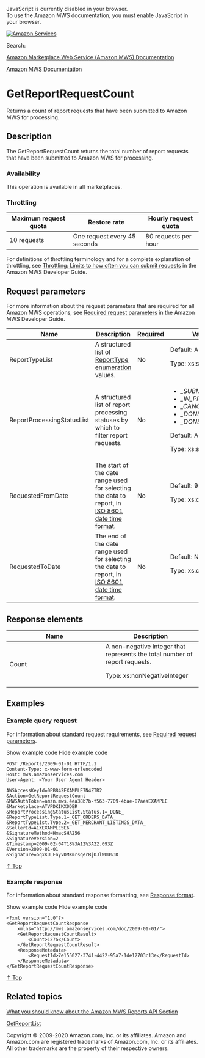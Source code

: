 <div id="MWSDX_noscript">

JavaScript is currently disabled in your browser.  
To use the Amazon MWS documentation, you must enable JavaScript in your
browser.

</div>

<div id="MWSDX_divtop">

[![Amazon
Services](https://images-na.ssl-images-amazon.com/images/G/08/mwsportal/fr_FR/amazonservices.gif "Amazon Services")](http://services.amazon.fr)

<div id="MWSDX_search">

<span id="MWSDX_searchlbl">Search:</span>

</div>

  
<span id="MWSDX_titlebar">[Amazon Marketplace Web Service (Amazon MWS)
Documentation](https://developer.amazonservices.fr/gp/mws/docs.html)</span>

</div>

<div id="MWSDX_divbottom">

<div id="MWSDX_divleft">

<div id="MWSDX_toc">

</div>

</div>

<div id="MWSDX_divright">

<div id="MWSDX_content">

<span id="MWSDX_breadcrumbs">[Amazon MWS
Documentation](https://developer.amazonservices.fr/gp/mws/docs.html)</span>

<div id="Reports_GetReportRequestCount" class="nested0">

# GetReportRequestCount

<div class="body">

<span class="ph">Returns a count of report requests that have been
submitted to <span class="ph">Amazon MWS</span> for processing.</span>

</div>

<div id="Description" class="topic concept nested1">

## Description

<div class="body conbody">

The <span id="Description__GetReportRequestCount"
class="keyword apiname">GetReportRequestCount</span> returns the total
number of report requests that have been submitted to <span
class="ph">Amazon MWS</span> for processing.

<div class="section">

### Availability

This operation is available in all marketplaces.

</div>

<div class="section">

### Throttling

<div class="p">

<div class="tablenoborder">

| Maximum request quota | Restore rate                 | Hourly request quota |
|-----------------------|------------------------------|----------------------|
| 10 requests           | One request every 45 seconds | 80 requests per hour |

</div>

<span class="ph">For definitions of throttling terminology and for a
complete explanation of throttling, see
<a href="../dev_guide/DG_Throttling.md" class="xref">Throttling: Limits to how often you can submit requests</a>
in the <span class="ph">Amazon MWS Developer Guide</span>.</span>

</div>

</div>

</div>

</div>

<div id="RequestParameters" class="topic reference nested1">

## Request parameters

<div class="body refbody">

<div class="section">

<span class="ph">For more information about the request parameters that
are required for all <span class="ph">Amazon MWS</span> operations, see
<a href="../dev_guide/DG_RequiredRequestParameters.md" class="xref">Required request parameters</a>
in the <span class="ph">Amazon MWS Developer Guide</span>.</span>

</div>

<div class="tablenoborder">

<table id="RequestParameters__RequestParametersTable" class="table" data-cellpadding="4" data-cellspacing="0" data-summary="" data-frame="border" data-border="1" data-rules="all">
<colgroup>
<col style="width: 25%" />
<col style="width: 25%" />
<col style="width: 25%" />
<col style="width: 25%" />
</colgroup>
<thead class="thead" data-align="left">
<tr class="header row">
<th id="d282702e177" class="entry" data-valign="top" width="28.57142857142857%">Name</th>
<th id="d282702e180" class="entry" data-valign="top" width="28.57142857142857%">Description</th>
<th id="d282702e183" class="entry" data-valign="top" width="14.285714285714285%">Required</th>
<th id="d282702e186" class="entry" data-valign="top" width="28.57142857142857%">Values</th>
</tr>
</thead>
<tbody class="tbody">
<tr id="RequestParameters__parm_ReportTypeList" class="odd row">
<td class="entry" data-valign="top" width="28.57142857142857%" headers="d282702e177 "><span class="keyword parmname">ReportTypeList</span></td>
<td class="entry" data-valign="top" width="28.57142857142857%" headers="d282702e180 "><span class="ph">A structured list of <a href="Reports_ReportType.md" class="xref" title="An enumeration of the types of reports that can be requested from Amazon MWS.">ReportType enumeration</a> values.</span></td>
<td class="entry" data-valign="top" width="14.285714285714285%" headers="d282702e183 ">No</td>
<td class="entry" data-valign="top" width="28.57142857142857%" headers="d282702e186 ">Default: All
<p><span class="ph">Type: xs:string</span></p></td>
</tr>
<tr id="RequestParameters__parm_ReportProcessingStatusList" class="even row">
<td class="entry" data-valign="top" width="28.57142857142857%" headers="d282702e177 "><span class="keyword parmname">ReportProcessingStatusList</span></td>
<td class="entry" data-valign="top" width="28.57142857142857%" headers="d282702e180 "><span class="ph">A structured list of report processing statuses by which to filter report requests.</span></td>
<td class="entry" data-valign="top" width="14.285714285714285%" headers="d282702e183 ">No</td>
<td class="entry" data-valign="top" width="28.57142857142857%" headers="d282702e186 "><ul>
<li><var class="keyword varname">_SUBMITTED_</var></li>
<li><var class="keyword varname">_IN_PROGRESS_</var></li>
<li><var class="keyword varname">_CANCELLED_</var></li>
<li><var class="keyword varname">_DONE_</var></li>
<li><var class="keyword varname">_DONE_NO_DATA_</var></li>
</ul>
<p>Default: All</p>
<p><span class="ph">Type: xs:string</span></p></td>
</tr>
<tr class="odd row">
<td class="entry" data-valign="top" width="28.57142857142857%" headers="d282702e177 "><span class="keyword parmname">RequestedFromDate</span></td>
<td class="entry" data-valign="top" width="28.57142857142857%" headers="d282702e180 "><span class="ph">The start of the date range used for selecting the data to report, in <span class="ph"><a href="../dev_guide/DG_ISO8601.md" class="xref">ISO 8601 date time format</a></span>.</span></td>
<td class="entry" data-valign="top" width="14.285714285714285%" headers="d282702e183 ">No</td>
<td class="entry" data-valign="top" width="28.57142857142857%" headers="d282702e186 ">Default: 90 days ago
<p><span class="ph">Type: xs:dateTime</span></p></td>
</tr>
<tr class="even row">
<td class="entry" data-valign="top" width="28.57142857142857%" headers="d282702e177 "><span class="keyword parmname">RequestedToDate</span></td>
<td class="entry" data-valign="top" width="28.57142857142857%" headers="d282702e180 "><span class="ph">The end of the date range used for selecting the data to report, in <span class="ph"><a href="../dev_guide/DG_ISO8601.md" class="xref">ISO 8601 date time format</a></span>.</span></td>
<td class="entry" data-valign="top" width="14.285714285714285%" headers="d282702e183 ">No</td>
<td class="entry" data-valign="top" width="28.57142857142857%" headers="d282702e186 ">Default: Now
<p><span class="ph">Type: xs:dateTime</span></p></td>
</tr>
</tbody>
</table>

</div>

</div>

</div>

<div id="ResponseElements" class="topic reference nested1">

## Response elements

<div class="body refbody">

<div class="tablenoborder">

<table id="ResponseElements__ResponseElementsTable" class="table" data-cellpadding="4" data-cellspacing="0" data-summary="" data-frame="border" data-border="1" data-rules="all">
<colgroup>
<col style="width: 50%" />
<col style="width: 50%" />
</colgroup>
<thead class="thead" data-align="left">
<tr class="header row">
<th id="d282702e360" class="entry" data-valign="top" width="50%">Name</th>
<th id="d282702e363" class="entry" data-valign="top" width="50%">Description</th>
</tr>
</thead>
<tbody class="tbody">
<tr class="odd row">
<td class="entry" data-valign="top" width="50%" headers="d282702e360 "><span class="keyword parmname">Count</span></td>
<td class="entry" data-valign="top" width="50%" headers="d282702e363 "><span class="ph">A non-negative integer that represents the total number of report requests.</span>
<p><span class="ph">Type: xs:nonNegativeInteger</span></p></td>
</tr>
</tbody>
</table>

</div>

</div>

</div>

<div id="Examples" class="topic reference nested1">

## Examples

<div class="body refbody">

<div class="section">

### Example query request

<span class="ph">For information about standard request requirements,
see
<a href="../dev_guide/DG_RequiredRequestParameters.md" class="xref">Required request parameters</a>.</span>

<span class="ph expander"> <span class="keyword parmname xshow">Show
example code</span> <span class="keyword parmname xhide">Hide example
code</span> </span>

<div class="sectiondiv content">

``` pre
POST /Reports/2009-01-01 HTTP/1.1
Content-Type: x-www-form-urlencoded
Host: mws.amazonservices.com
User-Agent: <Your User Agent Header>

AWSAccessKeyId=0PB842EXAMPLE7N4ZTR2
&Action=GetReportRequestCount
&MWSAuthToken=amzn.mws.4ea38b7b-f563-7709-4bae-87aeaEXAMPLE
&Marketplace=ATVPDKIKX0DER
&ReportProcessingStatusList.Status.1=_DONE_
&ReportTypeList.Type.1=_GET_ORDERS_DATA_
&ReportTypeList.Type.2=_GET_MERCHANT_LISTINGS_DATA_
&SellerId=A1XEXAMPLE5E6
&SignatureMethod=HmacSHA256
&SignatureVersion=2
&Timestamp=2009-02-04T18%3A12%3A22.093Z
&Version=2009-01-01
&Signature=oqxKULFnyvOMXmrsqerBjOJlW0U%3D
```

<a href="#Examples" class="xref">↑ Top</a>

</div>

</div>

<div class="section">

### Example response

<span class="ph">For information about standard response formatting, see
<a href="../dev_guide/DG_ResponseFormat.md" class="xref">Response format</a>.</span>

<span class="ph expander"> <span class="keyword parmname xshow">Show
example code</span> <span class="keyword parmname xhide">Hide example
code</span> </span>

<div class="sectiondiv content">

``` pre
<?xml version="1.0"?>
<GetReportRequestCountResponse
    xmlns="http://mws.amazonservices.com/doc/2009-01-01/">
    <GetReportRequestCountResult>
        <Count>1276</Count>
    </GetReportRequestCountResult>
    <ResponseMetadata>
        <RequestId>7e155027-3741-4422-95a7-1de12703c13e</RequestId>
    </ResponseMetadata>
</GetReportRequestCountResponse>
```

<a href="#Examples" class="xref">↑ Top</a>

</div>

</div>

</div>

</div>

<div id="RelatedActions" class="topic nested1">

## Related topics

<div class="body">

<a href="../reports/Reports_Overview.md" class="xref">What you should know about the Amazon MWS Reports API Section</a>

<a href="Reports_GetReportList.md" class="xref" title="Returns a list of reports that were created in the previous 90 days.">GetReportList</a>

</div>

</div>

</div>

<div id="MWSDX_footer">

Copyright © 2009-2020 Amazon.com, Inc. or its affiliates. Amazon and
Amazon.com are registered trademarks of Amazon.com, Inc. or its
affiliates. All other trademarks are the property of their respective
owners.

</div>

</div>

</div>

<div style="clear: both;">

</div>

</div>
